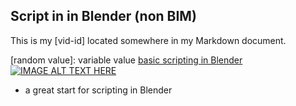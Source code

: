 ## Script in in Blender (non BIM)
This is my [vid-id] located somewhere in my Markdown document.

[random value]: variable value
[basic scripting in Blender](https://www.youtube.com/watch?v=[vid-id]&ab_channel=TheCGEssentials)<br>
[![IMAGE ALT TEXT HERE](https://img.youtube.com/vi/Ef_2NKfuySA/0.jpg)](https://www.youtube.com/watch?v=Ef_2NKfuySA)
*  a great start for scripting in Blender 
